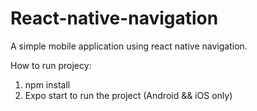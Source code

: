 # React-native-navigation
A simple mobile application using react native navigation.

How to run projecy:
1. npm install
2. Expo start to run the project (Android && iOS only)
